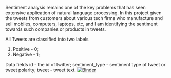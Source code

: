 
Sentiment analysis remains one of the key problems that has seen extensive application of natural language processing. In this project given the tweets from customers about various tech firms who manufacture and sell mobiles, computers, laptops, etc, and I am identifying the sentiment towards such companies or products in tweets. 

All Tweets are classified into two labels
1) Positive - 0;
2) Negative - 1;

Data fields
id - the id of twitter;
sentiment_type - sentiment type of tweet or tweet polarity;
tweet - tweet text.
[![Binder](https://mybinder.org/badge_logo.svg)](https://mybinder.org/v2/gh/harshraizada/Identify-the-sentiments-for-various-Tech-firms/blob/master/Jupyter%20file/Identify%20the%20sentiments%20for%20various%20tech%20firms%20final.ipynb/master)



